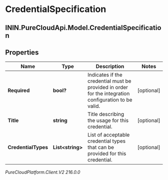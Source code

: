# CredentialSpecification

## ININ.PureCloudApi.Model.CredentialSpecification

## Properties

|Name | Type | Description | Notes|
|------------ | ------------- | ------------- | -------------|
| **Required** | **bool?** | Indicates if the credential must be provided in order for the integration configuration to be valid. | [optional] |
| **Title** | **string** | Title describing the usage for this credential. | [optional] |
| **CredentialTypes** | **List&lt;string&gt;** | List of acceptable credential types that can be provided for this credential. | [optional] |



_PureCloudPlatform.Client.V2 216.0.0_
